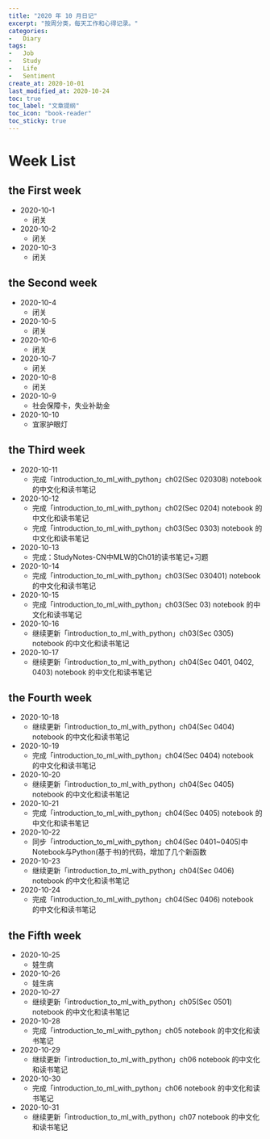 ```yaml
---
title: "2020 年 10 月日记"
excerpt: "按周分类，每天工作和心得记录。"
categories:
-   Diary
tags:
-   Job
-   Study
-   Life
-   Sentiment
create_at: 2020-10-01
last_modified_at: 2020-10-24
toc: true
toc_label: "文章提纲"
toc_icon: "book-reader"
toc_sticky: true
---
```


# Week List

## the First week

-   2020-10-1
    -   闭关
-   2020-10-2
    -   闭关
-   2020-10-3
    -   闭关

## the Second week

-   2020-10-4
    -   闭关
-   2020-10-5
    -   闭关
-   2020-10-6
    -   闭关
-   2020-10-7
    -   闭关
-   2020-10-8
    -   闭关
-   2020-10-9
    -   社会保障卡，失业补助金
-   2020-10-10
    -   宜家护眼灯

## the Third week

-   2020-10-11
    -   完成「introduction_to_ml_with_python」ch02(Sec 020308) notebook 的中文化和读书笔记
-   2020-10-12
    -   完成「introduction_to_ml_with_python」ch02(Sec 0204) notebook 的中文化和读书笔记
    -   完成「introduction_to_ml_with_python」ch03(Sec 0303) notebook 的中文化和读书笔记
-   2020-10-13
    -   完成：StudyNotes-CN中MLW的Ch01的读书笔记+习题
-   2020-10-14
    -   完成「introduction_to_ml_with_python」ch03(Sec 030401) notebook 的中文化和读书笔记
-   2020-10-15
    -   完成「introduction_to_ml_with_python」ch03(Sec 03) notebook 的中文化和读书笔记
-   2020-10-16
    -   继续更新「introduction_to_ml_with_python」ch03(Sec 0305) notebook 的中文化和读书笔记
-   2020-10-17
    -   继续更新「introduction_to_ml_with_python」ch04(Sec 0401, 0402, 0403) notebook 的中文化和读书笔记

## the Fourth week

-   2020-10-18
    -   继续更新「introduction_to_ml_with_python」ch04(Sec 0404) notebook 的中文化和读书笔记
-   2020-10-19
    -   完成「introduction_to_ml_with_python」ch04(Sec 0404) notebook 的中文化和读书笔记
-   2020-10-20
    -   继续更新「introduction_to_ml_with_python」ch04(Sec 0405) notebook 的中文化和读书笔记
-   2020-10-21
    -   完成「introduction_to_ml_with_python」ch04(Sec 0405) notebook 的中文化和读书笔记
-   2020-10-22
    -   同步「introduction_to_ml_with_python」ch04(Sec 0401~0405)中Notebook与Python(基于书)的代码，增加了几个新函数
-   2020-10-23
    -   继续更新「introduction_to_ml_with_python」ch04(Sec 0406) notebook 的中文化和读书笔记
-   2020-10-24
    -   完成「introduction_to_ml_with_python」ch04(Sec 0406) notebook 的中文化和读书笔记

## the Fifth week

-   2020-10-25
    -   娃生病
-   2020-10-26
    -   娃生病
-   2020-10-27
    -   继续更新「introduction_to_ml_with_python」ch05(Sec 0501) notebook 的中文化和读书笔记
-   2020-10-28
    -   完成「introduction_to_ml_with_python」ch05 notebook 的中文化和读书笔记
-   2020-10-29
    -   继续更新「introduction_to_ml_with_python」ch06 notebook 的中文化和读书笔记
-   2020-10-30
    -   完成「introduction_to_ml_with_python」ch06 notebook 的中文化和读书笔记
-   2020-10-31
    -   继续更新「introduction_to_ml_with_python」ch07 notebook 的中文化和读书笔记
